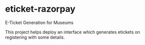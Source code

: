 # eticket-razorpay
E-Ticket Generation for Museums

This project helps deploy an interface which generates etickets on registering with some details.
